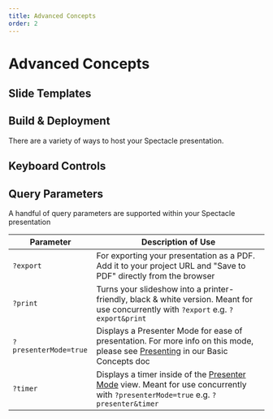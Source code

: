 ```yaml
---
title: Advanced Concepts
order: 2
---
```


<a name="advanced-concepts"></a>

# Advanced Concepts

<a name="slide-templates"></a>

## Slide Templates

<a name="build--deployment"></a>

## Build & Deployment

There are a variety of ways to host your Spectacle presentation.

<a name="keyboard-controls"></a>

## Keyboard Controls

<!-- TODO - check out use-keyboard-controls -->

<a name="query-parameters"></a>

## Query Parameters

A handful of query parameters are supported within your Spectacle presentation

| Parameter             | Description of Use                                                                                                                                                  |
| --------------------- | ------------------------------------------------------------------------------------------------------------------------------------------------------------------- |
| `?export`             | For exporting your presentation as a PDF. Add it to your project URL and "Save to PDF" directly from the browser                                                    |
| `?print`              | Turns your slideshow into a printer-friendly, black & white version. Meant for use concurrently with `?export` e.g. `?export&print`                                 |
| `?presenterMode=true` | Displays a Presenter Mode for ease of presentation. For more info on this mode, please see [Presenting](/docs/basic-concepts#presenting) in our Basic Concepts doc   |
| `?timer`              | Displays a timer inside of the [Presenter Mode](/docs/basic-concepts#presenting) view. Meant for use concurrently with `?presenterMode=true` e.g. `?presenter&timer` |

